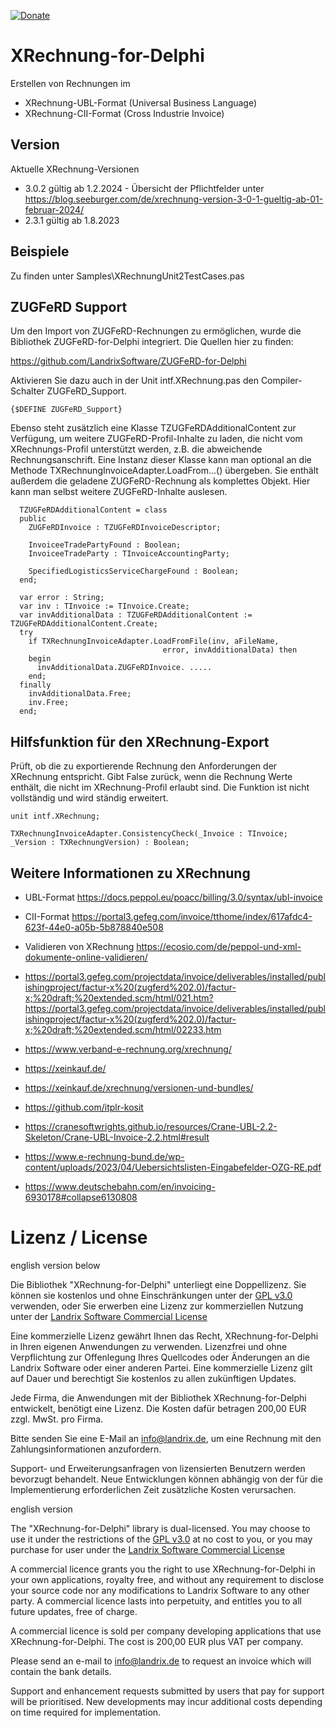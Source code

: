 [![Donate](https://img.shields.io/badge/Donate-PayPal-green.svg)](https://www.paypal.com/cgi-bin/webscr?cmd=_s-xclick&hosted_button_id=5V8N3XFTU495G)

# XRechnung-for-Delphi

Erstellen von Rechnungen im 

- XRechnung-UBL-Format (Universal Business Language)
- XRechnung-CII-Format (Cross Industrie Invoice)

## Version

Aktuelle XRechnung-Versionen

- 3.0.2 gültig ab 1.2.2024 - Übersicht der Pflichtfelder unter https://blog.seeburger.com/de/xrechnung-version-3-0-1-gueltig-ab-01-februar-2024/
- 2.3.1 gültig ab 1.8.2023

## Beispiele

Zu finden unter Samples\XRechnungUnit2TestCases.pas

## ZUGFeRD Support

Um den Import von ZUGFeRD-Rechnungen zu ermöglichen, wurde die 
Bibliothek ZUGFeRD-for-Delphi integriert. Die Quellen hier zu finden:

https://github.com/LandrixSoftware/ZUGFeRD-for-Delphi

Aktivieren Sie dazu auch in der Unit intf.XRechnung.pas den Compiler-Schalter ZUGFeRD_Support.

```delphi
{$DEFINE ZUGFeRD_Support}
```
Ebenso steht zusätzlich eine Klasse TZUGFeRDAdditionalContent zur Verfügung, um weitere ZUGFeRD-Profil-Inhalte zu laden, die nicht vom XRechnungs-Profil unterstützt werden, z.B. die abweichende Rechnungsanschrift. Eine Instanz dieser Klasse kann man optional an die Methode TXRechnungInvoiceAdapter.LoadFrom...() übergeben. Sie enthält außerdem die geladene ZUGFeRD-Rechnung als 
komplettes Objekt. Hier kann man selbst weitere ZUGFeRD-Inhalte auslesen.

```delphi
  TZUGFeRDAdditionalContent = class
  public
    ZUGFeRDInvoice : TZUGFeRDInvoiceDescriptor;

    InvoiceeTradePartyFound : Boolean;
    InvoiceeTradeParty : TInvoiceAccountingParty;

    SpecifiedLogisticsServiceChargeFound : Boolean;
  end;

  var error : String;
  var inv : TInvoice := TInvoice.Create;
  var invAdditionalData : TZUGFeRDAdditionalContent := TZUGFeRDAdditionalContent.Create;
  try
    if TXRechnungInvoiceAdapter.LoadFromFile(inv, aFileName,
                                  error, invAdditionalData) then
    begin
      invAdditionalData.ZUGFeRDInvoice. .....
    end;  
  finally
    invAdditionalData.Free;
    inv.Free;
  end;
```

## Hilfsfunktion für den XRechnung-Export

Prüft, ob die zu exportierende Rechnung den Anforderungen der XRechnung entspricht. Gibt False zurück, wenn die Rechnung Werte enthält, die nicht im XRechnung-Profil erlaubt sind. Die Funktion ist nicht vollständig und wird ständig erweitert.

```delphi
unit intf.XRechnung;

TXRechnungInvoiceAdapter.ConsistencyCheck(_Invoice : TInvoice; _Version : TXRechnungVersion) : Boolean;
```
## Weitere Informationen zu XRechnung

- UBL-Format
  https://docs.peppol.eu/poacc/billing/3.0/syntax/ubl-invoice

- CII-Format
  https://portal3.gefeg.com/invoice/tthome/index/617afdc4-623f-44e0-a05b-5b878840e508

- Validieren von XRechnung
  https://ecosio.com/de/peppol-und-xml-dokumente-online-validieren/

- https://portal3.gefeg.com/projectdata/invoice/deliverables/installed/publishingproject/factur-x%20(zugferd%202.0)/factur-x;%20draft;%20extended.scm/html/021.htm?https://portal3.gefeg.com/projectdata/invoice/deliverables/installed/publishingproject/factur-x%20(zugferd%202.0)/factur-x;%20draft;%20extended.scm/html/02233.htm

- https://www.verband-e-rechnung.org/xrechnung/

- https://xeinkauf.de/

- https://xeinkauf.de/xrechnung/versionen-und-bundles/

- https://github.com/itplr-kosit

- https://cranesoftwrights.github.io/resources/Crane-UBL-2.2-Skeleton/Crane-UBL-Invoice-2.2.html#result

- https://www.e-rechnung-bund.de/wp-content/uploads/2023/04/Uebersichtslisten-Eingabefelder-OZG-RE.pdf

- https://www.deutschebahn.com/en/invoicing-6930178#collapse6130808

# Lizenz / License

english version below

Die Bibliothek "XRechnung-for-Delphi" unterliegt eine Doppellizenz. Sie können sie kostenlos und
 ohne Einschränkungen unter der [GPL v3.0](https://www.gnu.org/licenses/gpl-3.0.en.html) verwenden, oder Sie erwerben
eine Lizenz zur kommerziellen Nutzung unter der [Landrix Software Commercial License](commercial.license.md)

Eine kommerzielle Lizenz gewährt Ihnen das Recht, XRechnung-for-Delphi 
in Ihren eigenen Anwendungen zu verwenden. Lizenzfrei und ohne Verpflichtung zur 
Offenlegung Ihres Quellcodes oder Änderungen an die Landrix Software oder einer anderen Partei. 
Eine kommerzielle Lizenz gilt auf Dauer und berechtigt Sie kostenlos zu allen zukünftigen Updates.

Jede Firma, die Anwendungen mit der Bibliothek XRechnung-for-Delphi entwickelt, benötigt eine Lizenz.
Die Kosten dafür betragen 200,00 EUR zzgl. MwSt. pro Firma.

Bitte senden Sie eine E-Mail an info@landrix.de, um eine Rechnung mit den Zahlungsinformationen anzufordern.

Support- und Erweiterungsanfragen von lizensierten Benutzern werden bevorzugt behandelt. 
Neue Entwicklungen können abhängig von der für die Implementierung erforderlichen Zeit zusätzliche Kosten verursachen.

english version

The "XRechnung-for-Delphi" library is dual-licensed. You may choose to use it under the restrictions of 
the [GPL v3.0](https://www.gnu.org/licenses/gpl-3.0.en.html) at no cost to you, or you may purchase 
for user under the [Landrix Software Commercial License](./commercial.license.md)

A commercial licence grants you the right to use XRechnung-for-Delphi in your own applications, 
royalty free, and without any requirement to disclose your source code nor any modifications to
Landrix Software to any other party. A commercial licence lasts into perpetuity, and 
entitles you to all future updates, free of charge.

A commercial licence is sold per company developing applications that use XRechnung-for-Delphi. 
The cost is 200,00 EUR plus VAT per company.

Please send an e-mail to info@landrix.de to request an invoice which will contain the bank details.

Support and enhancement requests submitted by users that pay for 
support will be prioritised. New developments may incur additional costs depending on time required for implementation.
